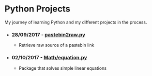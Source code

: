 # Python Projects

My journey of learning Python and my different projects in the process.

+ ### 28/09/2017 - [pastebin2raw.py](pastebin2raw.py)
  + Retrieve raw source of a pastebin link
+ ### 02/10/2017 - [Math/equation.py](Math)
  + Package that solves simple linear equations
